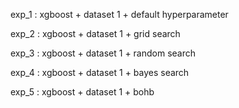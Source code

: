 exp_1 : xgboost + dataset 1 + default hyperparameter 

exp_2 : xgboost + dataset 1 + grid search 

exp_3 : xgboost + dataset 1 + random search 

exp_4 : xgboost + dataset 1 + bayes search 

exp_5 : xgboost + dataset 1 + bohb